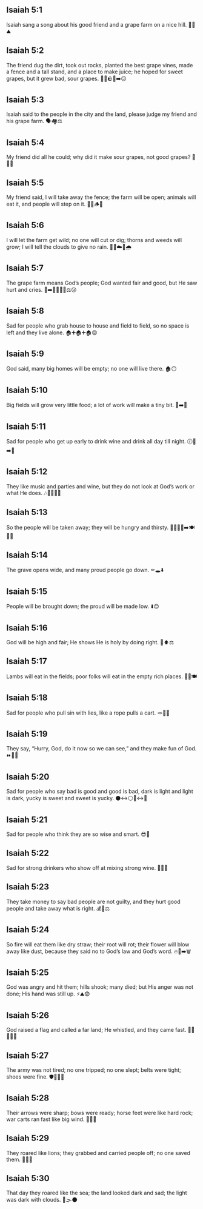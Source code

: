 ## Isaiah 5:1
Isaiah sang a song about his good friend and a grape farm on a nice hill. 🎵🍇⛰️
## Isaiah 5:2
The friend dug the dirt, took out rocks, planted the best grape vines, made a fence and a tall stand, and a place to make juice; he hoped for sweet grapes, but it grew bad, sour grapes. 🧑‍🌾🪨🍇➡️😖
## Isaiah 5:3
Isaiah said to the people in the city and the land, please judge my friend and his grape farm. 🗣️🏘️⚖️
## Isaiah 5:4
My friend did all he could; why did it make sour grapes, not good grapes? 🤔🍇😣
## Isaiah 5:5
My friend said, I will take away the fence; the farm will be open; animals will eat it, and people will step on it. 🐄🚫🪵👣
## Isaiah 5:6
I will let the farm get wild; no one will cut or dig; thorns and weeds will grow; I will tell the clouds to give no rain. 🌵🌿☁️🚫🌧️
## Isaiah 5:7
The grape farm means God’s people; God wanted fair and good, but He saw hurt and cries. 🍇➡️👨‍👩‍👧‍👦⚖️😢
## Isaiah 5:8
Sad for people who grab house to house and field to field, so no space is left and they live alone. 🏠➕🏠➕🏠😠
## Isaiah 5:9
God said, many big homes will be empty; no one will live there. 🏚️😶
## Isaiah 5:10
Big fields will grow very little food; a lot of work will make a tiny bit. 🌾➡️🥄
## Isaiah 5:11
Sad for people who get up early to drink wine and drink all day till night. 🕖🍷➡️🌙
## Isaiah 5:12
They like music and parties and wine, but they do not look at God’s work or what He does. 🎶🎉🍷🚫🙏
## Isaiah 5:13
So the people will be taken away; they will be hungry and thirsty. 🚶‍♂️🚶‍♀️➡️🍽️🚫💧
## Isaiah 5:14
The grave opens wide, and many proud people go down. ⚰️🕳️⬇️
## Isaiah 5:15
People will be brought down; the proud will be made low. ⬇️😔
## Isaiah 5:16
God will be high and fair; He shows He is holy by doing right. 🙏⬆️⚖️
## Isaiah 5:17
Lambs will eat in the fields; poor folks will eat in the empty rich places. 🐑🌿🍽️
## Isaiah 5:18
Sad for people who pull sin with lies, like a rope pulls a cart. 🪢🛒😞
## Isaiah 5:19
They say, “Hurry, God, do it now so we can see,” and they make fun of God. ⏩👀😏
## Isaiah 5:20
Sad for people who say bad is good and good is bad, dark is light and light is dark, yucky is sweet and sweet is yucky. ⚫↔️⚪🍋↔️🍭
## Isaiah 5:21
Sad for people who think they are so wise and smart. 😎🙅
## Isaiah 5:22
Sad for strong drinkers who show off at mixing strong wine. 🍷💪😒
## Isaiah 5:23
They take money to say bad people are not guilty, and they hurt good people and take away what is right. 💰🚫⚖️
## Isaiah 5:24
So fire will eat them like dry straw; their root will rot; their flower will blow away like dust, because they said no to God’s law and God’s word. 🔥🌾➡️🗑️
## Isaiah 5:25
God was angry and hit them; hills shook; many died; but His anger was not done; His hand was still up. ⚡⛰️😨
## Isaiah 5:26
God raised a flag and called a far land; He whistled, and they came fast. 🚩📯🏃‍♂️💨
## Isaiah 5:27
The army was not tired; no one tripped; no one slept; belts were tight; shoes were fine. 🛡️👟💤🚫
## Isaiah 5:28
Their arrows were sharp; bows were ready; horse feet were like hard rock; war carts ran fast like big wind. 🏹🐎💨
## Isaiah 5:29
They roared like lions; they grabbed and carried people off; no one saved them. 🦁📣🙀
## Isaiah 5:30
That day they roared like the sea; the land looked dark and sad; the light was dark with clouds. 🌊🌫️🌑
